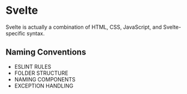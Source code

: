 # Svelte

Svelte is actually a combination of HTML, CSS, JavaScript, and Svelte-specific syntax.

## Naming Conventions

-   ESLINT RULES
-   FOLDER STRUCTURE
-   NAMING COMPONENTS
-   EXCEPTION HANDLING

##
